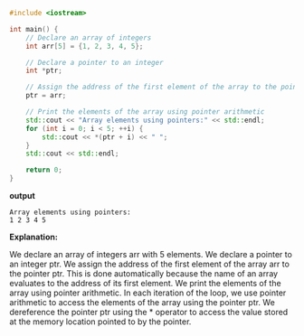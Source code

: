 ```cpp
#include <iostream>

int main() {
    // Declare an array of integers
    int arr[5] = {1, 2, 3, 4, 5};

    // Declare a pointer to an integer
    int *ptr;

    // Assign the address of the first element of the array to the pointer
    ptr = arr;

    // Print the elements of the array using pointer arithmetic
    std::cout << "Array elements using pointers:" << std::endl;
    for (int i = 0; i < 5; ++i) {
        std::cout << *(ptr + i) << " ";
    }
    std::cout << std::endl;

    return 0;
}


```
**output**
```
Array elements using pointers:
1 2 3 4 5
```
**Explanation:**

We declare an array of integers arr with 5 elements.
We declare a pointer to an integer ptr.
We assign the address of the first element of the array arr to the pointer ptr. This is done automatically because the name of an array evaluates to the address of its first element.
We print the elements of the array using pointer arithmetic. In each iteration of the loop, we use pointer arithmetic to access the elements of the array using the pointer ptr.
We dereference the pointer ptr using the * operator to access the value stored at the memory location pointed to by the pointer.
